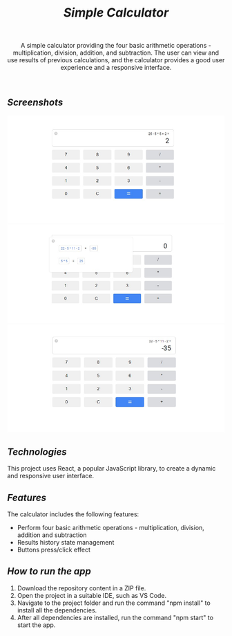 <h1 align="center"><i>Simple Calculator</i></h1>

<br>

<p align="center"> A simple calculator providing the four basic arithmetic operations - multiplication, division, addition, and subtraction. The user can view and use results of previous calculations, and the calculator provides a good user experience and a responsive interface.
</p>

<br>

<h2><i>Screenshots</i></h2>

<p>
    <img src="./images/standard.jpg"/>
    <img src="./images/history.jpg"/>
    <img src="./images/history-result.jpg"/>
<p>

<h2><i>Technologies </i></h2>
<p>This project uses React, a popular JavaScript library, to create a dynamic and responsive user interface.</p>

<h2><i>Features</i></h2>

<p>The calculator includes the following features:</p>

<ul>
    <li>Perform four basic arithmetic operations - multiplication, division, addition and subtraction</li>
    <li>Results history state management</li>
    <li>Buttons press/click effect</li>
</ul>

<h2><i>How to run the app</i></h2>

<ol>
    <li>Download the repository content in a ZIP file.</li>
    <li>Open the project in a suitable IDE, such as VS Code.</li>
    <li>Navigate to the project folder and run the command "npm install" to install all the dependencies.</li>
    <li>After all dependencies are installed, run the command "npm start" to start the app.</li>
</ol>
